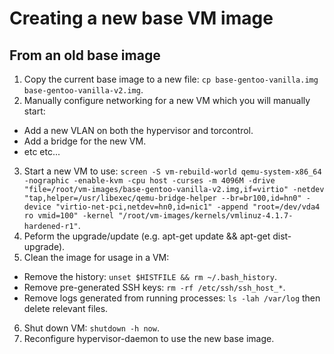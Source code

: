 Creating a new base VM image
============================

From an old base image
----------------------

1. Copy the current base image to a new file: `cp base-gentoo-vanilla.img base-gentoo-vanilla-v2.img`.
2. Manually configure networking for a new VM which you will manually start:
  * Add a new VLAN on both the hypervisor and torcontrol.
  * Add a bridge for the new VM.
  * etc etc...
3. Start a new VM to use: `screen -S vm-rebuild-world qemu-system-x86_64 -nographic -enable-kvm -cpu host -curses -m 4096M -drive "file=/root/vm-images/base-gentoo-vanilla-v2.img,if=virtio" -netdev "tap,helper=/usr/libexec/qemu-bridge-helper --br=br100,id=hn0" -device "virtio-net-pci,netdev=hn0,id=nic1" -append "root=/dev/vda4 ro vmid=100" -kernel "/root/vm-images/kernels/vmlinuz-4.1.7-hardened-r1"`.
4. Peform the upgrade/update (e.g. apt-get update && apt-get dist-upgrade).
5. Clean the image for usage in a VM:
  * Remove the history: `unset $HISTFILE && rm ~/.bash_history`.
  * Remove pre-generated SSH keys: `rm -rf /etc/ssh/ssh_host_*`.
  * Remove logs generated from running processes: `ls -lah /var/log` then delete relevant files.
6. Shut down VM: `shutdown -h now`.
7. Reconfigure hypervisor-daemon to use the new base image.
